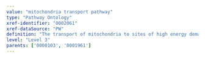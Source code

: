 ```yaml
---
value: "mitochondria transport pathway"
type: "Pathway Ontology"
xref-identifier: "0002061"
xref-dataSource: "PW"
definition: "The transport of mitochondria to sites of high energy demand, such as neurons and cardiomyocytes. Mitochondrial distribution at synaptic terminals and active growth cones is crucial for the proper function of neurons. Impaired transport and other aspects of mitochondrial dysfunction are involved in the pathology of major neurodegenerative disorders."
level: "Level 3"
parents: ['0000103', '0001961']
---
```

